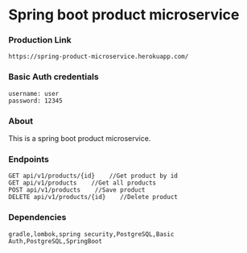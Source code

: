 # Spring boot product microservice
### Production Link
```
https://spring-product-microservice.herokuapp.com/
```
### Basic Auth credentials
``` 
username: user
password: 12345 
 ```
### About
This is a spring boot product microservice.
### Endpoints
```aidl
GET api/v1/products/{id}    //Get product by id
GET api/v1/products    //Get all products
POST api/v1/products    //Save product
DELETE api/v1/products/{id}    //Delete product
```
### Dependencies
```gradle,lombok,spring security,PostgreSQL,Basic Auth,PostgreSQL,SpringBoot```
